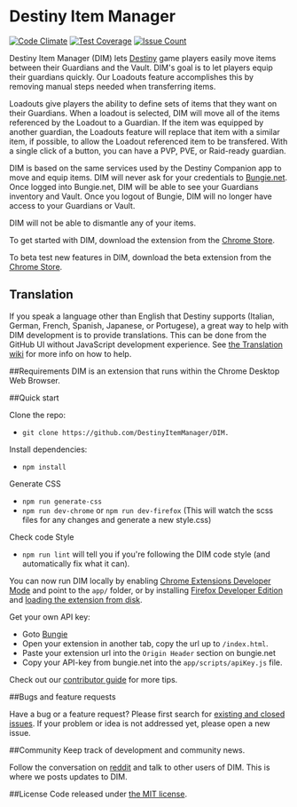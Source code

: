 # Destiny Item Manager
[![Code Climate](https://codeclimate.com/github/DestinyItemManager/DIM/badges/gpa.svg)](https://codeclimate.com/github/DestinyItemManager/DIM)    [![Test Coverage](https://codeclimate.com/github/DestinyItemManager/DIM/badges/coverage.svg)](https://codeclimate.com/github/DestinyItemManager/DIM/coverage)    [![Issue Count](https://codeclimate.com/github/DestinyItemManager/DIM/badges/issue_count.svg)](https://codeclimate.com/github/DestinyItemManager/DIM)

Destiny Item Manager (DIM) lets [Destiny](http://destinythegame.com/)  game players easily move items between their Guardians and the Vault. DIM's goal is to let players equip their guardians quickly. Our Loadouts feature accomplishes this by removing manual steps needed when transferring items.

Loadouts give players the ability to define sets of items that they want on their Guardians. When a loadout is selected, DIM will move all of the items referenced by the Loadout to a Guardian. If the item was equipped by another guardian, the Loadouts feature will replace that item with a similar item, if possible, to allow the Loadout referenced item to be transfered. With a single click of a button, you can have a PVP, PVE, or Raid-ready guardian.

DIM is based on the same services used by the Destiny Companion app to move and equip items. DIM will never ask for your credentials to [Bungie.net](https://www.bungie.net).  Once logged into Bungie.net, DIM will be able to see your Guardians inventory and Vault.  Once you logout of Bungie, DIM will no longer have access to your Guardians or Vault.

DIM will not be able to dismantle any of your items.

To get started with DIM, download the extension from the [Chrome Store](https://chrome.google.com/webstore/detail/destiny-item-manager/apghicjnekejhfancbkahkhdckhdagna).

To beta test new features in DIM, download the beta extension from the [Chrome Store](https://chrome.google.com/webstore/detail/destiny-item-manager-beta/mkiipknpfaacbjdagdeppdacpgpdjklc).

## Translation

If you speak a language other than English that Destiny supports (Italian, German, French, Spanish, Japanese, or Portugese), a great way to help with DIM development is to provide translations. This can be done from the GitHub UI without JavaScript development experience. See [the Translation wiki](https://github.com/DestinyItemManager/DIM/wiki/Translations) for more info on how to help.


##Requirements
DIM is an extension that runs within the Chrome Desktop Web Browser.

##Quick start

Clone the repo:

* `git clone https://github.com/DestinyItemManager/DIM.`

Install dependencies:

* `npm install`

Generate CSS
* `npm run generate-css`
* `npm run dev-chrome` or `npm run dev-firefox` (This will watch the scss files for any changes and generate a new style.css)

Check code Style
* `npm run lint` will tell you if you're following the DIM code style (and automatically fix what it can).

You can now run DIM locally by enabling [Chrome Extensions Developer Mode](https://developer.chrome.com/extensions/faq#faq-dev-01) and point to the `app/` folder, or by installing [Firefox Developer Edition](https://www.mozilla.org/en-US/firefox/developer/) and [loading the extension from disk](https://developer.mozilla.org/en-US/Add-ons/WebExtensions/Packaging_and_Installation#Loading_from_disk).

Get your own API key:

* Goto [Bungie](https://www.bungie.net/en/Application)
* Open your extension in another tab, copy the url up to `/index.html`.
* Paste your extension url into the `Origin Header` section on bungie.net
* Copy your API-key from bungie.net into the `app/scripts/apiKey.js` file.

Check out our [contributor guide](https://github.com/DestinyItemManager/DIM/blob/dev/CONTRIBUTING.md) for more tips.

##Bugs and feature requests

Have a bug or a feature request? Please first search for [existing and closed issues](https://github.com/DestinyItemManager/DIM/issues). If your problem or idea is not addressed yet, please open a new issue.

##Community
Keep track of development and community news.

Follow the conversation on [reddit](http://www.reddit.com/r/DestinyItemManager/) and talk to other users of DIM.  This is where we posts updates to DIM.

##License
Code released under [the MIT license](http://choosealicense.com/licenses/mit/).
